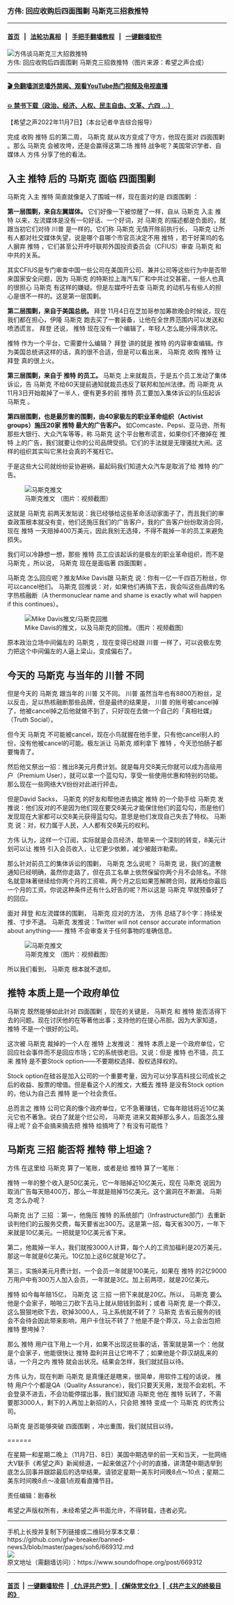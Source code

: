 ### 方伟: 回应收购后四面围剿 马斯克三招救推特
------------------------

#### [首页](https://github.com/gfw-breaker/banned-news3/blob/master/README.md) &nbsp;&nbsp;|&nbsp;&nbsp; [法轮功真相](https://github.com/begood0513/basic/blob/master/README.md)  &nbsp;&nbsp;|&nbsp;&nbsp; [手把手翻墙教程](https://github.com/gfw-breaker/guides/wiki)  &nbsp;&nbsp;|&nbsp;&nbsp; [一键翻墙软件](https://github.com/gfw-breaker/nogfw/blob/master/README.md)  



<div><img alt="方伟谈马斯克三大招救推特" src="https://img.soundofhope.org/2022-11/1667861308449.png"/>
<br/><figcaption class="caption">
 方伟: 回应收购后四面围剿 马斯克三招救推特（图片来源：希望之声合成）
</figcaption></div><hr/>

#### [ 🎬  免翻墙浏览墙外禁闻、观看YouTube热门视频及电视直播](https://github.com/gfw-breaker/HelloWorld)

#### [ 💥  禁书下载（政治、经济、人权、民主自由、文革、六四 ...）](https://github.com/gfw-breaker/books/blob/master/README.md)

<div><div class="Content__Wrapper sc-1bvya0-0 elmmKw article_body" itemprop="articleBody">
 <div id="post_place_1">
 </div>
 <p class="meta-top">
  <span class="meta">
   【希望之声2022年11月7日】（本台记者辛吉综合报导）
  </span>
 </p>
 <p align="left" style="text-align:left">
  完成
  <ok href="/term/9797">
   收购
  </ok>
  <ok href="/term/1190">
   推特
  </ok>
  后的第二周，
  <ok href="/term/3037">
   马斯克
  </ok>
  就从攻方变成了守方，他现在面对
  <ok href="/term/804852">
   四面围剿
  </ok>
  。那么
  <ok href="/term/3037">
   马斯克
  </ok>
  会被攻垮，还是会赢得这第二场
  <ok href="/term/1190">
   推特
  </ok>
  战争呢？美国常识学者、自媒体人
  <ok href="/term/13885">
   方伟
  </ok>
  分享了他的看法。
 </p>
 <h2>
  入主
  <ok href="/term/1190">
   推特
  </ok>
  后的
  <ok href="/term/3037">
   马斯克
  </ok>
  面临
  <ok href="/term/804852">
   四面围剿
  </ok>
 </h2>
 <p>
  <ok href="/term/3037">
   马斯克
  </ok>
  入主
  <ok href="/term/1190">
   推特
  </ok>
  简直就像是入了围城一样，现在面对的是
  <ok href="/term/804852">
   四面围剿
  </ok>
  ：
 </p>
 <p>
  <strong>
   第一层围剿，来自左翼媒体。
  </strong>
  它们好像一下被惊醒了一样，自从
  <ok href="/term/3037">
   马斯克
  </ok>
  入主
  <ok href="/term/1190">
   推特
  </ok>
  以来，左流媒体是没有一句好话、一个好词，对
  <ok href="/term/3037">
   马斯克
  </ok>
  的描述都是负面的，就跟当初它们对待
  <ok href="/term/1041">
   川普
  </ok>
  是一样的。它们称
  <ok href="/term/3037">
   马斯克
  </ok>
  无情开除前执行长，
  <ok href="/term/3037">
   马斯克
  </ok>
  让所有人都对社交媒体失望，说是哪个县哪个市官员决定不用
  <ok href="/term/1190">
   推特
  </ok>
  ，若干好莱坞的名人摒弃
  <ok href="/term/1190">
   推特
  </ok>
  ，它们甚至公开呼吁联邦外国投资委员会（CFIUS）审查
  <ok href="/term/3037">
   马斯克
  </ok>
  和中共的关系。
 </p>
 <p>
  其实CFIUS是专门审查中国一些公司在美国开公司、兼并公司等这些行为中是否带来国家安全问题，因为
  <ok href="/term/3037">
   马斯克
  </ok>
  的特斯拉上海汽车厂和中共过交甚密，一些人也真的很担心
  <ok href="/term/3037">
   马斯克
  </ok>
  有这样的嫌疑。但是左媒呼吁去查
  <ok href="/term/3037">
   马斯克
  </ok>
  的动机与有些人的担心是很不一样的。这是第一层围剿。
 </p>
 <p>
  <strong>
   第二层围剿，来自于美国总统。
  </strong>
  <ok href="/term/3365">
   拜登
  </ok>
  11月4日在芝加哥参加筹款晚会时候说，现在我们都在担心，伊隆
  <ok href="/term/3037">
   马斯克
  </ok>
  跑去买了一套装备，让他在全世界范围内可以发送和喷洒谎言。
  <ok href="/term/3365">
   拜登
  </ok>
  还说，
  <ok href="/term/1190">
   推特
  </ok>
  现在没有一个编辑了，年轻人怎么能分得清状况。
 </p>
 <p>
  <ok href="/term/1190">
   推特
  </ok>
  作为一个平台，它需要什么编辑？
  <ok href="/term/3365">
   拜登
  </ok>
  讲的就是
  <ok href="/term/1190">
   推特
  </ok>
  的内容审查编辑。作为美国总统讲这样的话，真的很不合适，但是可以看出来，
  <ok href="/term/3037">
   马斯克
  </ok>
  <ok href="/term/9797">
   收购
  </ok>
  <ok href="/term/1190">
   推特
  </ok>
  让
  <ok href="/term/3365">
   拜登
  </ok>
  真的很上火。
 </p>
 <p>
  <strong>
   第三层围剿，来自于
   <ok href="/term/1190">
    推特
   </ok>
   的员工。
  </strong>
  <ok href="/term/3037">
   马斯克
  </ok>
  上来就裁员，于是五个员工发动了集体诉讼，告
  <ok href="/term/3037">
   马斯克
  </ok>
  不给60天提前通知就裁员违反了联邦和加州法律。而
  <ok href="/term/3037">
   马斯克
  </ok>
  从11月3日开始裁掉了一半人，便有更多的前
  <ok href="/term/1190">
   推特
  </ok>
  员工要加入集体诉讼的队伍起诉
  <ok href="/term/3037">
   马斯克
  </ok>
  。
 </p>
 <p>
  <strong>
   第四层围剿，也是最厉害的围剿，由40家极左的职业革命组织（Activist groups）施压20家
   <ok href="/term/1190">
    推特
   </ok>
   最大的广告客户。
  </strong>
  如Comcaste、Pepsi、亚马逊、所有那些大银行、大众汽车等等，称
  <ok href="/term/3037">
   马斯克
  </ok>
  这个平台散布谎言，如果你们不撤掉在
  <ok href="/term/1190">
   推特
  </ok>
  上的广告，我们就要让你的公司品牌受损。它们的手法就是无理骚扰大闹。这样的组织其实叫它黑社会真的不冤枉它。
 </p>
 <p>
  于是这些大公司就纷纷妥协避祸，最起码我们知道大众汽车是取消了给
  <ok href="/term/1190">
   推特
  </ok>
  的广告。
 </p>
 <figure class="OImage__StyledFigure-sc-1lfley0-0 jWYblU">
  <img alt="马斯克推文" src="https://img.soundofhope.org/2022-11/1667860862368.jpg"/>
  <br/><figcaption>
   马斯克推文 （图片：视频截图）
  </figcaption>
 </figure>
 <p>
  这就是
  <ok href="/term/3037">
   马斯克
  </ok>
  前两天发贴说：我已经够给这些革命活动家面子了，而且我们的审查政策根本就没有变，他们还施压我们的广告客户，我的广告客户纷纷取消合同，现在
  <ok href="/term/1190">
   推特
  </ok>
  一天赔掉400万美元，因此我别无选择，不得不裁掉一半的员工来避免损失。
 </p>
 <p>
  我们可以冷静想一想，那些
  <ok href="/term/1190">
   推特
  </ok>
  员工应该起诉的是极左的职业革命组织，而不是
  <ok href="/term/3037">
   马斯克
  </ok>
  。所以说，
  <ok href="/term/3037">
   马斯克
  </ok>
  现在是面临著
  <ok href="/term/804852">
   四面围剿
  </ok>
  。
 </p>
 <p>
  <ok href="/term/3037">
   马斯克
  </ok>
  怎么回应呢？推友Mike Davis跟
  <ok href="/term/3037">
   马斯克
  </ok>
  说：你有一亿一千四百万粉丝，你可以cancel他们。
  <ok href="/term/3037">
   马斯克
  </ok>
  回推说：对，如果他们再搞下去，我会叫这些品牌的名字热核融断（A thermonuclear name and shame is exactly what will happen if this continues）。
 </p>
 <figure class="OImage__StyledFigure-sc-1lfley0-0 jWYblU">
  <img alt="Mike Davis推文/马斯克回推" src="https://img.soundofhope.org/2022-11/1667860953744.jpg"/>
  <br/><figcaption>
   Mike Davis的推文，以及马斯克的回推。（图片：视频截图）
  </figcaption>
 </figure>
 <p>
  原本政治立场中间偏左的
  <ok href="/term/3037">
   马斯克
  </ok>
  ，现在变得已经跟
  <ok href="/term/1041">
   川普
  </ok>
  一样了，可以说极左势力把这个中间偏左的人逼上梁山，变成偏右了。
 </p>
 <h2>
  今天的
  <ok href="/term/3037">
   马斯克
  </ok>
  与当年的
  <ok href="/term/1041">
   川普
  </ok>
  不同
 </h2>
 <p>
  但是今天的
  <ok href="/term/3037">
   马斯克
  </ok>
  跟当年的
  <ok href="/term/1041">
   川普
  </ok>
  又不同。
  <ok href="/term/1041">
   川普
  </ok>
  虽然当年也有8800万粉丝，足以反击，足以热核融断那些品牌，但是最终的结果是，
  <ok href="/term/1041">
   川普
  </ok>
  的账号被cancel掉了，他被cancel掉之后他就做不到了，只好现在去做一个自己的「真相社媒」（Truth Social）。
 </p>
 <p>
  但今天
  <ok href="/term/3037">
   马斯克
  </ok>
  不可能被cancel，现在小鸟就握在他手里，只有他cancel别人的份，没有他被cancel的可能。极左派让
  <ok href="/term/3037">
   马斯克
  </ok>
  顺利拿下
  <ok href="/term/1190">
   推特
  </ok>
  ，今天恐怕肠子都要悔青了。
 </p>
 <p>
  然后他又祭出一招：推出8美元月费计划。就是每月交8美元你就可以成为高级用户（Premium User），就可以拿一个蓝勾勾，享受一些使用优惠和特别的功能。那么现在一些网络大V纷纷对此进行抨击。
 </p>
 <p>
  但是David Sacks，
  <ok href="/term/3037">
   马斯克
  </ok>
  的好友和帮他进去搞定
  <ok href="/term/1190">
   推特
  </ok>
  的一个助手给
  <ok href="/term/3037">
   马斯克
  </ok>
  发推说：他们反对的不是因为他们现在要交8美元才能保住他们的蓝勾勾，而是他们发现现在大家都可以交8美元获得蓝勾勾。意思是他们发现自己失去了特权。
  <ok href="/term/3037">
   马斯克
  </ok>
  说：对，权力属于人民，人人都有交8美元的权利。
 </p>
 <p>
  <ok href="/term/13885">
   方伟
  </ok>
  认为，这样一个订阅，实际就是会员经济，能带来一个深刻的转变，8美元计划可以让
  <ok href="/term/1190">
   推特
  </ok>
  引入会员收入，让它更少依赖，减少被敲诈勒索。
 </p>
 <p>
  那么针对前员工的集体诉讼的围剿，
  <ok href="/term/3037">
   马斯克
  </ok>
  怎么说呢？
  <ok href="/term/3037">
   马斯克
  </ok>
  说，我们的遣散通知已经明确，虽然你走路了，但在员工名单上依然保留你两个月不会除名。不除名就意味著继续给你两个月的工资嘛，两个月之后如果签解聘合同，就再给你最后一个月的工资。你说这种条件还有什么好告的呢？所以这是
  <ok href="/term/3037">
   马斯克
  </ok>
  早就预备好了的回应。
 </p>
 <p>
  面对
  <ok href="/term/3365">
   拜登
  </ok>
  和左流媒体的围剿，
  <ok href="/term/3037">
   马斯克
  </ok>
  应对的方法，
  <ok href="/term/13885">
   方伟
  </ok>
  总结了8个字：持续发推、寸步不退。
  <ok href="/term/3037">
   马斯克
  </ok>
  发推说：Twitter will not censor accurate information about anything——
  <ok href="/term/1190">
   推特
  </ok>
  不会审查关于任何事物的准确信息。
 </p>
 <figure class="OImage__StyledFigure-sc-1lfley0-0 jWYblU">
  <img alt="马斯克推文" src="https://img.soundofhope.org/2022-11/1667861107466.jpg"/>
  <br/><figcaption>
   马斯克推文 （图片：视频截图）
  </figcaption>
 </figure>
 <p>
  所以我们看到，
  <ok href="/term/3037">
   马斯克
  </ok>
  根本就不退却。
 </p>
 <h2>
  <ok href="/term/1190">
   推特
  </ok>
  本质上是一个政府单位
 </h2>
 <p>
  <ok href="/term/3037">
   马斯克
  </ok>
  既然能够如此针对
  <ok href="/term/804852">
   四面围剿
  </ok>
  ，现在的关键是，
  <ok href="/term/3037">
   马斯克
  </ok>
  和
  <ok href="/term/1190">
   推特
  </ok>
  能否活得下去的问题。现在讨厌他的在等著他出事；支持他的在提心吊胆。因为大家知道，
  <ok href="/term/1190">
   推特
  </ok>
  不是一个很好的公司。
 </p>
 <p>
  这次被
  <ok href="/term/3037">
   马斯克
  </ok>
  裁掉的一个人在
  <ok href="/term/1190">
   推特
  </ok>
  上发推说：
  <ok href="/term/1190">
   推特
  </ok>
  本质上是一个政府单位，它回应社会事件而不是回应市场；它的系统很老旧。又说：但是
  <ok href="/term/1190">
   推特
  </ok>
  也不错，员工来
  <ok href="/term/1190">
   推特
  </ok>
  是不要Stock option——不要期权选择、股权选择权的。
 </p>
 <p>
  Stock option在硅谷是加入公司的一个重要考量，因为可以分享高科技公司成长之后的收益、股票的增值。但是看这个人的推文，大概去
  <ok href="/term/1190">
   推特
  </ok>
  是没有Stock option的，他认为自己去
  <ok href="/term/1190">
   推特
  </ok>
  是一个社会责任。
 </p>
 <p>
  总而言之
  <ok href="/term/1190">
   推特
  </ok>
  公司它真的像个政府单位，它不急著赚钱，它每年赔钱将近10亿美元它也不著急。说白了就是个烂公司，
  <ok href="/term/3037">
   马斯克
  </ok>
  进来又裁掉那么多人，后面怎么接得上呢？会不会搞来搞去把
  <ok href="/term/1190">
   推特
  </ok>
  给搞垮了？有没有可能性？
 </p>
 <h2>
  <ok href="/term/3037">
   马斯克
  </ok>
  <ok href="/term/804855">
   三招
  </ok>
  能否将
  <ok href="/term/1190">
   推特
  </ok>
  带上坦途？
 </h2>
 <p>
  <ok href="/term/13885">
   方伟
  </ok>
  在这里给
  <ok href="/term/3037">
   马斯克
  </ok>
  算了一笔账，或者是给
  <ok href="/term/1190">
   推特
  </ok>
  算了一笔账：
 </p>
 <p>
  <ok href="/term/1190">
   推特
  </ok>
  一年的整个收入是50亿美元，它一年赔掉近10亿美元，现在
  <ok href="/term/3037">
   马斯克
  </ok>
  说因为取消广告每天赔400万，那么一年就是赔掉15亿美元。这个漏洞在不断漏，
  <ok href="/term/3037">
   马斯克
  </ok>
  怎么办呢？
 </p>
 <p>
  <ok href="/term/3037">
   马斯克
  </ok>
  出了
  <ok href="/term/804855">
   三招
  </ok>
  ：第一，他施压
  <ok href="/term/1190">
   推特
  </ok>
  的系统部门（Infrastructure部门）去重新谈判他们的云服务交费，每天要省出300万。这是第一招，每天省300万，一年下来就是10亿美元。一把就是10亿美元省下来。
 </p>
 <p>
  第二，他裁掉一半人，我们就按3000人计算，每个人的工资加福利是20万美元，那这一年就是6亿美元。10亿加上这6亿就是16亿了。
 </p>
 <p>
  第三，实施8美元月费计划，一个会员一年就是100美元，如果在
  <ok href="/term/1190">
   推特
  </ok>
  的2亿9000万用户中有300万人加入会员，一年就是3亿。加上前两项，就是20亿美元。
 </p>
 <p>
  <ok href="/term/1190">
   推特
  </ok>
  如今每年赔15亿，
  <ok href="/term/3037">
   马斯克
  </ok>
  这
  <ok href="/term/804855">
   三招
  </ok>
  一把下来就是20亿。所以，
  <ok href="/term/3037">
   马斯克
  </ok>
  要么他是个会家子，啪啪三刀砍下去马上就从赔钱到盈利；或者
  <ok href="/term/3037">
   马斯克
  </ok>
  是一个莽汉，这么狠狠地砍下去，砍掉3000人，马上系统就不转了？
  <ok href="/term/3037">
   马斯克
  </ok>
  去省云服务的钱会不会待会因此带来影响，用户卡住玩不转了？他是不是个莽汉，马上会出包把
  <ok href="/term/1190">
   推特
  </ok>
  整垮掉？
 </p>
 <p>
  那么
  <ok href="/term/1190">
   推特
  </ok>
  用户往下用上一个月，如果不出现这些事的话，答案就是第一个：他就是个会家子，他能很快让
  <ok href="/term/1190">
   推特
  </ok>
  盈利并且让它垮不了；如果他是个莽汉胡乱来的话，一个月之内
  <ok href="/term/1190">
   推特
  </ok>
  就会出状况。结果会怎样，我们就拭目以待。
 </p>
 <p>
  <ok href="/term/13885">
   方伟
  </ok>
  认为，现在判断
  <ok href="/term/3037">
   马斯克
  </ok>
  是真懂还是瞎来，很简单，用软件工程的话说，
  <ok href="/term/1190">
   推特
  </ok>
  用户个个都是QA（Quality Assurance），我们只要天天用，发现不会宕机，不会登录不进去，不会功能停摆出事，我们就知道
  <ok href="/term/3037">
   马斯克
  </ok>
  他在
  <ok href="/term/1190">
   推特
  </ok>
  玩转了，不需要那3000人，剩下的人再加上新招的人，只会把
  <ok href="/term/1190">
   推特
  </ok>
  变成一个
  <ok href="/term/3037">
   马斯克
  </ok>
  的优秀公司。
 </p>
 <p>
  <ok href="/term/3037">
   马斯克
  </ok>
  是否能够突破
  <ok href="/term/804852">
   四面围剿
  </ok>
  ，冲出重围，我们就拭目以待。
 </p>
 <p>
  ======
 </p>
 <p>
  在星期一和星期二晚上（11月7日、8日）美国中期选举的前一天和当天，一批网络大V联手《希望之声》新闻频道，一起来做这7个小时的直播，讲清楚中期选举到底怎么回事并跟踪最后的选举结果。请锁定星期一美东时间晚8点～10点；星期二美东时间晚8点～凌晨1点观看直播节目。
 </p>
 <p class="meta-btm">
  责任编辑：剧春秋
 </p>
 <p class="meta-btm">
  希望之声版权所有，未经希望之声书面允许，不得转载，违者必究。
 </p>
</div>
</div>
<hr/>
手机上长按并复制下列链接或二维码分享本文章：<br/>
https://github.com/gfw-breaker/banned-news3/blob/master/pages/soh6/669312.md <br/>
<a href='https://github.com/gfw-breaker/banned-news3/blob/master/pages/soh6/669312.md'><img src='https://github.com/gfw-breaker/banned-news3/blob/master/pages/soh6/669312.md.png'/></a> <br/>
原文地址（需翻墙访问）：https://www.soundofhope.org/post/669312


------------------------
#### [首页](https://github.com/gfw-breaker/banned-news3/blob/master/README.md) &nbsp;|&nbsp; [一键翻墙软件](https://github.com/gfw-breaker/nogfw/blob/master/README.md) &nbsp;| [《九评共产党》](https://github.com/gfw-breaker/9ping.md/blob/master/README.md#九评之一评共产党是什么) | [《解体党文化》](https://github.com/gfw-breaker/jtdwh.md/blob/master/README.md) | [《共产主义的终极目的》](https://github.com/gfw-breaker/gczydzjmd.md/blob/master/README.md)


<img src='http://gfw-breaker.win/banned-news3/pages/soh6/669312.md' width='0px' height='0px'/>